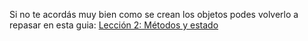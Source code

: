 Si no te acordás muy bien como se crean los objetos podes volverlo a repasar en esta guia:
[Lección 2: Métodos y estado](http://wollok.mumuki.io/lessons/77-programacion-con-objetos-metodos-y-estado)
